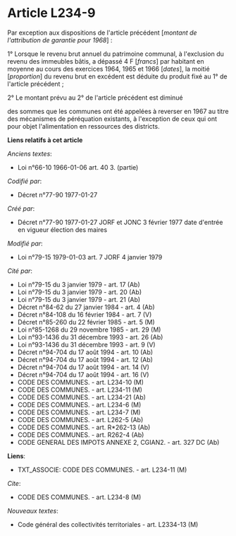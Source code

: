 # Article L234-9

Par exception aux dispositions de l'article précédent [*montant de l'attribution de garantie pour 1968*] :

1° Lorsque le revenu brut annuel du patrimoine communal, à l'exclusion du revenu des immeubles bâtis, a dépassé 4 F
[*francs*] par habitant en moyenne au cours des exercices 1964, 1965 et 1966 [*dates*], la moitié [*proportion*] du revenu
brut en excédent est déduite du produit fixé au 1° de l'article précédent ;

2° Le montant prévu au 2° de l'article précédent est diminué

des sommes que les communes ont été appelées à reverser en 1967 au titre des mécanismes de péréquation existants, à
l'exception de ceux qui ont pour objet l'alimentation en ressources des districts.

**Liens relatifs à cet article**

_Anciens textes_:

  - Loi n°66-10 1966-01-06 art. 40 3. (partie)

_Codifié par_:

  - Décret n°77-90 1977-01-27

_Créé par_:

  - Décret n°77-90 1977-01-27 JORF et JONC 3 février 1977 date d'entrée en vigueur élection des maires

_Modifié par_:

  - Loi n°79-15 1979-01-03 art. 7 JORF 4 janvier 1979

_Cité par_:

  - Loi n°79-15 du 3 janvier 1979 - art. 17 (Ab)
  - Loi n°79-15 du 3 janvier 1979 - art. 20 (Ab)
  - Loi n°79-15 du 3 janvier 1979 - art. 21 (Ab)
  - Décret n°84-62 du 27 janvier 1984 - art. 4 (Ab)
  - Décret n°84-108 du 16 février 1984 - art. 7 (V)
  - Décret n°85-260 du 22 février 1985 - art. 5 (M)
  - Loi n°85-1268 du 29 novembre 1985 - art. 29 (M)
  - Loi n°93-1436 du 31 décembre 1993 - art. 26 (Ab)
  - Loi n°93-1436 du 31 décembre 1993 - art. 9 (V)
  - Décret n°94-704 du 17 août 1994 - art. 10 (Ab)
  - Décret n°94-704 du 17 août 1994 - art. 12 (Ab)
  - Décret n°94-704 du 17 août 1994 - art. 14 (V)
  - Décret n°94-704 du 17 août 1994 - art. 16 (V)
  - CODE DES COMMUNES. - art. L234-10 (M)
  - CODE DES COMMUNES. - art. L234-11 (M)
  - CODE DES COMMUNES. - art. L234-21 (Ab)
  - CODE DES COMMUNES. - art. L234-6 (M)
  - CODE DES COMMUNES. - art. L234-7 (M)
  - CODE DES COMMUNES. - art. L262-5 (Ab)
  - CODE DES COMMUNES. - art. R*262-13 (Ab)
  - CODE DES COMMUNES. - art. R262-4 (Ab)
  - CODE GENERAL DES IMPOTS ANNEXE 2, CGIAN2. - art. 327 DC (Ab)

**Liens**:

  - TXT_ASSOCIE: CODE DES COMMUNES. - art. L234-11 (M)

_Cite_:

  - CODE DES COMMUNES. - art. L234-8 (M)

_Nouveaux textes_:

  - Code général des collectivités territoriales - art. L2334-13 (M)
